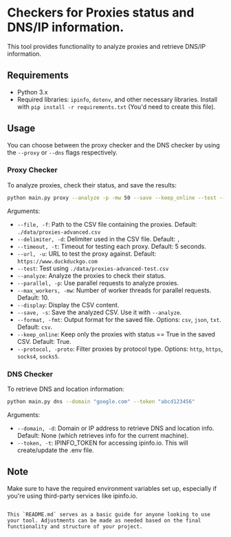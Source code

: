 # Checkers for Proxies status and DNS/IP information.

This tool provides functionality to analyze proxies and retrieve DNS/IP information.

## Requirements

- Python 3.x
- Required libraries: `ipinfo`, `dotenv`, and other necessary libraries. Install with `pip install -r requirements.txt` (You'd need to create this file).

## Usage

You can choose between the proxy checker and the DNS checker by using the `--proxy` or `--dns` flags respectively.

### Proxy Checker

To analyze proxies, check their status, and save the results:

```bash
python main.py proxy --analyze -p -mw 50 --save --keep_online --test --protocol "socks5" --format "txt"
```

Arguments:
- `--file, -f`: Path to the CSV file containing the proxies. Default: `./data/proxies-advanced.csv`
- `--delimiter, -d`: Delimiter used in the CSV file. Default: `,`
- `--timeout, -t`: Timeout for testing each proxy. Default: 5 seconds.
- `--url, -u`: URL to test the proxy against. Default: `https://www.duckduckgo.com`
- `--test`: Test using `./data/proxies-advanced-test.csv`
- `--analyze`: Analyze the proxies to check their status.
- `--parallel, -p`: Use parallel requests to analyze proxies.
- `--max_workers, -mw`: Number of worker threads for parallel requests. Default: 10.
- `--display`: Display the CSV content.
- `--save, -s`: Save the analyzed CSV. Use it with `--analyze`.
- `--format, -fmt`: Output format for the saved file. Options: `csv`, `json`, `txt`. Default: `csv`.
- `--keep_online`: Keep only the proxies with status == True in the saved CSV. Default: True.
- `--protocol, -proto`: Filter proxies by protocol type. Options: `http`, `https`, `socks4`, `socks5`.

### DNS Checker

To retrieve DNS and location information:

```bash
python main.py dns --domain "google.com" --token "abcd123456"
```

Arguments:
- `--domain, -d`: Domain or IP address to retrieve DNS and location info. Default: None (which retrieves info for the current machine).
- `--token, -t`: IPINFO_TOKEN for accessing ipinfo.io. This will create/update the .env file.

## Note

Make sure to have the required environment variables set up, especially if you're using third-party services like ipinfo.io.
```

This `README.md` serves as a basic guide for anyone looking to use your tool. Adjustments can be made as needed based on the final functionality and structure of your project.